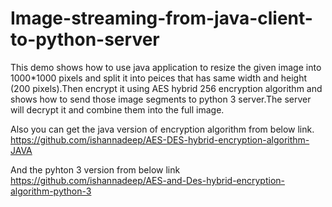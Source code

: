 # Image-streaming-from-java-client-to-python-server
This demo shows how to use java application to resize the given image into 1000*1000 pixels and split it into peices that has same width and height (200 pixels).Then encrypt it using AES hybrid 256 encryption algorithm and shows how to send those image segments to python 3 server.The server will decrypt it and combine them into the full image.

Also you can get the java version of encryption algorithm from below link.<br>
https://github.com/ishannadeep/AES-DES-hybrid-encryption-algorithm-JAVA<br>

And the pyhton 3 version from below link <br>
https://github.com/ishannadeep/AES-and-Des-hybrid-encryption-algorithm-python-3<br>
